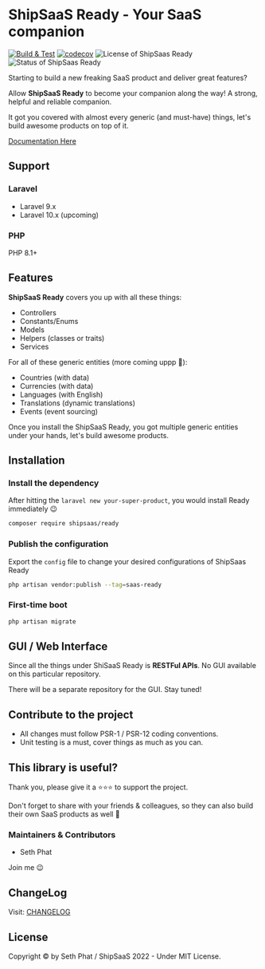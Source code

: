 # ShipSaaS Ready - Your SaaS companion

[![Build & Test](https://github.com/shipsaas/ready/actions/workflows/build.yml/badge.svg)](https://github.com/shipsaas/ready/actions/workflows/build.yml)
[![codecov](https://codecov.io/gh/shipsaas/ready/branch/main/graph/badge.svg?token=9GZ7DKTBIJ)](https://codecov.io/gh/shipsaas/ready)
![License of ShipSaas Ready](https://img.shields.io/github/license/shipsaas/ready)
![Status of ShipSaas Ready](https://img.shields.io/badge/Status-WIP%2FIn--development-yellow)

Starting to build a new freaking SaaS product and deliver great features? 

Allow **ShipSaaS Ready** to become your companion along the way! A strong, helpful and reliable companion.

It got you covered with almost every generic (and must-have) things, let's build awesome products on top of it.

[Documentation Here](https://phattranminh96.gitbook.io/shipsaas-ready/)

## Support

### Laravel
- Laravel 9.x
- Laravel 10.x (upcoming)

### PHP

PHP 8.1+

## Features

**ShipSaaS Ready** covers you up with all these things:

- Controllers
- Constants/Enums
- Models
- Helpers (classes or traits)
- Services

For all of these generic entities (more coming uppp 🥳):

- Countries (with data)
- Currencies (with data)
- Languages (with English)
- Translations (dynamic translations)
- Events (event sourcing)

Once you install the ShipSaaS Ready, you got multiple generic entities under your hands, let's build awesome products.

## Installation

### Install the dependency

After hitting the `laravel new your-super-product`, you would install Ready immediately :wink:

```bash
composer require shipsaas/ready
```

### Publish the configuration

Export the `config` file to change your desired configurations of ShipSaas Ready

```bash
php artisan vendor:publish --tag=saas-ready
```

### First-time boot

```bash
php artisan migrate
```

## GUI / Web Interface

Since all the things under ShiSaaS Ready is **RESTFul APIs**. No GUI available on this particular repository.

There will be a separate repository for the GUI. Stay tuned!

## Contribute to the project

- All changes must follow PSR-1 / PSR-12 coding conventions.
- Unit testing is a must, cover things as much as you can.

## This library is useful?

Thank you, please give it a ⭐️⭐️⭐️ to support the project.

Don't forget to share with your friends & colleagues, so they can also build their own SaaS products as well 🚀

### Maintainers & Contributors

- Seth Phat

Join me :wink:

## ChangeLog

Visit: [CHANGELOG](./CHANGELOG.md)

## License

Copyright &copy; by Seth Phat / ShipSaaS 2022 - Under MIT License.

